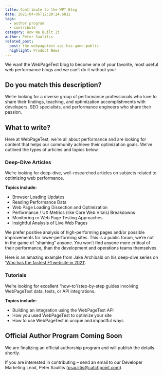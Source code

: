```yaml
---
title: Contribute to the WPT Blog
date: 2021-04-06T12:29:24.681Z
tags:
  - author program
  - contribute
category: How We Built It
author: Peter Saulitis
related_post:
  post: the-webpagetest-api-has-gone-public
  highlight: Product News
---
```

We want the WebPageTest blog to become one of your favorite, most useful web performance blogs and we can’t do it without you!

## **Do you match this description?**

We’re looking for a diverse group of performance professionals who love to share their findings, teaching, and optimization accomplishments with developers, SEO specialists, and performance engineers who share their passion.

## **What to write?**

Here at WebPageTest, we’re all about performance and are looking for content that helps our community achieve their optimization goals. We’ve outlined the types of articles and topics below.

### **Deep-Dive Articles**

We’re looking for deep-dive, well-researched articles on subjects related to optimizing web performance.

**Topics include:** 

* Browser Loading Updates
* Reading Performance Data
* Web Page Loading Dissection and Optimization
* Performance / UX Metrics (like Core Web Vitals) Breakdowns
* Monitoring or Web Page Testing Approaches
* Insightful Analysis of Live Web Pages

We prefer positive analysis of high-performing pages and/or possible improvements for lower-performing sites. This is a public forum, we’re not in the game of “shaming” anyone. You won’t find anyone more critical of their performance, than the development and operations teams themselves.

Here is an amazing example from Jake Archibald on his deep-dive series on ‘[Who has the fastest F1 website in 2021’](https://jakearchibald.com/2021/f1-perf-part-3/).

### **Tutorials**

We’re looking for excellent “how-to”/step-by-step guides involving WebPageTest data, tests, or API integrations.

**Topics include:**

* Building an integration using the WebPageTest API
* How you used WebPageTest to optimize your site
* How to use WebPageTest in unique and impactful ways



## **Official Author Program Coming Soon**

We are finalizing an official authorship program and will publish the details shortly.

If you are interested in contributing – send an email to our Developer Marketing Lead, Peter Saulitis ([psaulitis@catchpoint.com](mailto:psaulitis@catchpoint.com)).